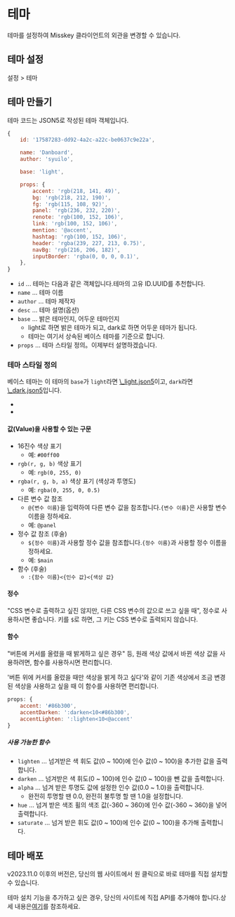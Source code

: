 # 테마

테마를 설정하여 Misskey 클라이언트의 외관을 변경할 수 있습니다.

## 테마 설정

설정 > 테마

## 테마 만들기

테마 코드는 JSON5로 작성된 테마 객체입니다.

```js
{
	id: '17587283-dd92-4a2c-a22c-be0637c9e22a',

	name: 'Danboard',
	author: 'syuilo',

	base: 'light',

	props: {
		accent: 'rgb(218, 141, 49)',
		bg: 'rgb(218, 212, 190)',
		fg: 'rgb(115, 108, 92)',
		panel: 'rgb(236, 232, 220)',
		renote: 'rgb(100, 152, 106)',
		link: 'rgb(100, 152, 106)',
		mention: '@accent',
		hashtag: 'rgb(100, 152, 106)',
		header: 'rgba(239, 227, 213, 0.75)',
		navBg: 'rgb(216, 206, 182)',
		inputBorder: 'rgba(0, 0, 0, 0.1)',
	},
}

```

- `id` ... 테마는 다음과 같은 객체입니다.테마의 고유 ID.UUID를 추천합니다.
- `name` ... 테마 이름
- `author` ... 테마 제작자
- `desc` ... 테마 설명(옵션)
- `base` ... 밝은 테마인지, 어두운 테마인지
  - light로 하면 밝은 테마가 되고, dark로 하면 어두운 테마가 됩니다.
  - 테마는 여기서 상속된 베이스 테마를 기준으로 합니다.
- `props` ... 테마 스타일 정의。이제부터 설명하겠습니다.

### 테마 스타일 정의

베이스 테마는 이 테마의 `base`가 `light`라면 [\\_light.json5][_light.json5]이고, `dark`라면 [\\_dark.json5][_dark.json5]입니다.

- [_light.json5]: https://github.com/misskey-dev/misskey/blob/develop/packages/frontend/src/themes/_light.json5
- [_dark.json5]: https://github.com/misskey-dev/misskey/blob/develop/packages/frontend/src/themes/_dark.json5

#### 값(Value)을 사용할 수 있는 구문

- 16진수 색상 표기
  - 예: `#00ff00`
- `rgb(r, g, b)` 색상 표기
  - 예: `rgb(0, 255, 0)`
- `rgba(r, g, b, a)` 색상 표기 (색상과 투명도)
  - 예: `rgba(0, 255, 0, 0.5)`
- 다른 변수 값 참조
  - `@{변수 이름}`을 입력하여 다른 변수 값을 참조합니다.`{변수 이름}`은 사용할 변수 이름을 정하세요.
  - 예: `@panel`
- 정수 값 참조 (후술)
  - `${정수 이름}`과 사용할 정수 값을 참조합니다.`{정수 이름}`과 사용할 정수 이름을 정하세요.
  - 예: `$main`
- 함수 (후술)
  - `:{함수 이름}<{인수 값}<{색상 값}`

#### 정수

"CSS 변수로 출력하고 싶진 않지만, 다른 CSS 변수의 값으로 쓰고 싶을 때", 정수로 사용하시면 좋습니다.
키를 `$`로 하면, 그 키는 CSS 변수로 출력되지 않습니다.

#### 함수

"버튼에 커서를 올렸을 때 밝게하고 싶은 경우" 등, 원래 색상 값에서 바뀐 색상 값을 사용하려면, 함수를 사용하시면 편리합니다.

'버튼 위에 커서를 올렸을 때만 색상을 밝게 하고 싶다'와 같이 기존 색상에서 조금 변경된 색상을 사용하고 싶을 때 이 함수를 사용하면 편리합니다.

```js
props: {
	accent: '#86b300',
	accentDarken: ':darken<10<#86b300',
	accentLighten: ':lighten<10<@accent'
}
```

##### 사용 가능한 함수

- `lighten` ... 넘겨받은 색 휘도 값(0 ~ 100)에 인수 값(0 ~ 100)을 추가한 값을 출력합니다.
- `darken` ... 넘겨받은 색 휘도(0 ~ 100)에 인수 값(0 ~ 100)을 뺀 값을 출력합니다.
- `alpha` ... 넘겨 받은 투명도 값에 설정한 인수 값(0.0 ~ 1.0)을 출력합니다.
  - 완전히 투명할 땐 0.0, 완전히 불투명 할 땐 1.0을 설정합니다.
- `hue` ... 넘겨 받은 색조 휠의 색조 값(-360 ~ 360)에 인수 값(-360 ~ 360)을 넣어 출력합니다.
- `saturate` ... 넘겨 받은 휘도 값(0 ~ 100)에 인수 값(0 ~ 100)을 추가해 출력합니다.

## 테마 배포

v2023.11.0 이후의 버전은, 당신의 웹 사이트에서 원 클릭으로 바로 테마를 직접 설치할 수 있습니다.

테마 설치 기능을 추가하고 싶은 경우, 당신의 사이트에 직접 API를 추가해야 합니다.상세 내용은[여기](../../for-developers/publish-on-your-website/)를 참조하세요.
